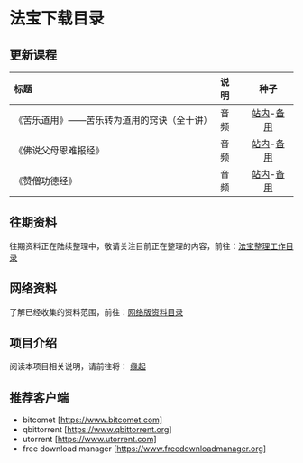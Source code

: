 # 法宝下载目录

## 更新课程

|标题|说明|种子|
:-|:-|:-:
|《苦乐道用》——苦乐转为道用的窍诀（全十讲）|音频| [站内](seeds/1-%E8%8B%A6%E4%B9%90%E9%81%93%E7%94%A8.torrent)-[备用](https://s3.ap-northeast-2.amazonaws.com/khenposodargye.public/seeds/1-%E8%8B%A6%E4%B9%90%E9%81%93%E7%94%A8.torrent)|
| 《佛说父母恩难报经》|音频|[站内](seeds/2-%E4%BD%9B%E8%AF%B4%E7%88%B6%E6%AF%8D%E6%81%A9%E9%9A%BE%E6%8A%A5%E7%BB%8F.torrent)-[备用](https://s3.ap-northeast-2.amazonaws.com/khenposodargye.public/seeds/2-%E4%BD%9B%E8%AF%B4%E7%88%B6%E6%AF%8D%E6%81%A9%E9%9A%BE%E6%8A%A5%E7%BB%8F.torrent)|
|《赞僧功德经》|音频|[站内](seeds/3-%E8%B5%9E%E5%83%A7%E5%8A%9F%E5%BE%B7%E7%BB%8F.torrent)-[备用](https://s3.ap-northeast-2.amazonaws.com/khenposodargye.public/seeds/3-%E8%B5%9E%E5%83%A7%E5%8A%9F%E5%BE%B7%E7%BB%8F.torrent)|

## 往期资料
往期资料正在陆续整理中，敬请关注目前正在整理的内容，前往：[法宝整理工作目录](backlog.md)

## 网络资料
了解已经收集的资料范围，前往：[网络版资料目录](netdisk.md)

## 项目介绍
阅读本项目相关说明，请前往将： [缘起](README.md)

## 推荐客户端
- bitcomet [https://www.bitcomet.com]
- qbittorrent [https://www.qbittorrent.org]
- utorrent [https://www.utorrent.com]
- free download manager [https://www.freedownloadmanager.org]

